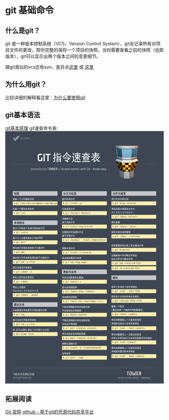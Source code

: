 # git 基础命令

## 什么是git？

git 是一种版本控制系统（VCS，Version Control System），git会记录所有对项目文件的更改，帮你完整的保存一个项目的快照，当你需要查看之前的快照（也即版本），git可以显示出两个版本之间的变更细节。
 
跟git类似的vcs还有svn，差异点[这里](http://www.jianshu.com/p/bfec042349ca) 或 [这里](https://github.com/xirong/my-git/blob/master/why-git.md)

## 为什么用git？

比较详细的解释看这里：[为什么要使用git](https://www.git-tower.com/learn/git/ebook/cn/command-line/basics/why-use-version-control)
	
## git基本语法

[git基本原理](https://marklodato.github.io/visual-git-guide/index-zh-cn.html)
git速查命令表:
<img src="../assets/git-cheat-sheet-large01-cn.png" width="800px" height="800px">



## 拓展阅读

[Git 官网](https://git-scm.com/) 
[github - 基于git的开源代码共享平台](https://github.com)